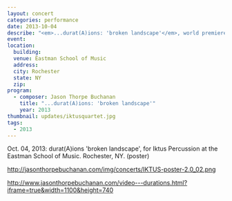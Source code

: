 ```yaml
---
layout: concert
categories: performance
date: 2013-10-04
describe: "<em>...durat(A)ions: 'broken landscape'</em>, world premiere, Iktus Percussion."
event:
location:
  building:
  venue: Eastman School of Music
  address:
  city: Rochester
  state: NY
  zip:
program:
  - composer: Jason Thorpe Buchanan
    title: "...durat(A)ions: 'broken landscape'"
    year: 2013
thumbnail: updates/iktusquartet.jpg
tags:
  - 2013
---
```


Oct. 04, 2013: durat(A)ions 'broken landscape', for Iktus Percussion at the Eastman School of Music. Rochester, NY. (poster)

http://jasonthorpebuchanan.com/img/concerts/IKTUS-poster-2.0_02.png

http://www.jasonthorpebuchanan.com/video---durations.html?iframe=true&width=1100&height=740
